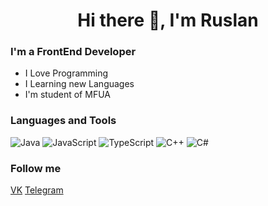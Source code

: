 <h1 align="center">Hi there 👋, I'm Ruslan</h1>

### I'm a FrontEnd Developer
- I Love Programming
- I Learning new Languages
- I'm student of MFUA

### Languages and Tools
![Java](https://img.shields.io/badge/-Java-090909?style=for-the-badge&logo=C%2b%2b&logoColor=47C5FE)
![JavaScript](https://img.shields.io/badge/-JavaScript-090909?style=for-the-badge&logo=C%2b%2b&logoColor=47C5FE)
![TypeScript](https://img.shields.io/badge/-TypeScript-090909?style=for-the-badge&logo=C%2b%2b&logoColor=47C5FE)
![C++](https://img.shields.io/badge/-C++-090909?style=for-the-badge&logo=C%2b%2b&logoColor=47C5FE)
![C#](https://img.shields.io/badge/-C#-090909?style=for-the-badge&logo=C%2b%2b&logoColor=47C5FE)

### Follow me
[VK](https://vk.com/id806316484)
[Telegram](https://t.me/moyakov1)
